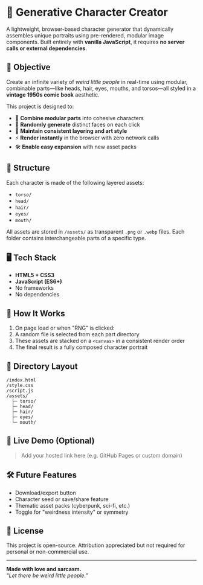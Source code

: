 # 🧬 Generative Character Creator

A lightweight, browser-based character generator that dynamically assembles unique portraits using pre-rendered, modular image components. Built entirely with **vanilla JavaScript**, it requires **no server calls or external dependencies**.

## 🎯 Objective

Create an infinite variety of *weird little people* in real-time using modular, combinable parts—like heads, hair, eyes, mouths, and torsos—all styled in a **vintage 1950s comic book** aesthetic.

This project is designed to:
- 🧩 **Combine modular parts** into cohesive characters
- 🎲 **Randomly generate** distinct faces on each click
- 🎨 **Maintain consistent layering and art style**
- ⚡ **Render instantly** in the browser with zero network calls
- 🛠️ **Enable easy expansion** with new asset packs

## 🧱 Structure

Each character is made of the following layered assets:
- `torso/`
- `head/`
- `hair/`
- `eyes/`
- `mouth/`

All assets are stored in `/assets/` as transparent `.png` or `.webp` files. Each folder contains interchangeable parts of a specific type.

## 🖥️ Tech Stack

- **HTML5 + CSS3**
- **JavaScript (ES6+)**
- No frameworks
- No dependencies

## 🚀 How It Works

1. On page load or when "RNG" is clicked:
2. A random file is selected from each part directory
3. These assets are stacked on a `<canvas>` in a consistent render order
4. The final result is a fully composed character portrait

## 📁 Directory Layout

```
/index.html
/style.css
/script.js
/assets/
  ├─ torso/
  ├─ head/
  ├─ hair/
  ├─ eyes/
  └─ mouth/
```

## 🧪 Live Demo (Optional)

> Add your hosted link here (e.g. GitHub Pages or custom domain)

## 🛠️ Future Features

- Download/export button
- Character seed or save/share feature
- Thematic asset packs (cyberpunk, sci-fi, etc.)
- Toggle for "weirdness intensity" or symmetry

## 🧼 License

This project is open-source. Attribution appreciated but not required for personal or non-commercial use.

---

**Made with love and sarcasm.**  
*“Let there be weird little people.”*
